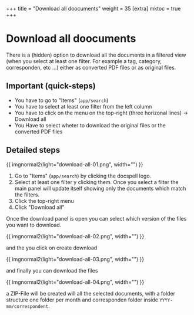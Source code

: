 +++
title = "Download all doocuments"
weight = 35
[extra]
mktoc = true
+++

# Download all doocuments

There is a (hidden) option to download all the documents in a filtered view (when you select at least one filter. For example a tag, category, corresponden, etc ...) either as converted PDF files or as original files.


## Important (quick-steps)

- You have to go to "Items" (`app/search`)
- You have to select at least one filter from the left column
- You have to click on the menu on the top-right (three horizonal lines) -> Download all
- You Have to select wheter to download the original files or the converted PDF files
  

## Detailed steps

<div class="flex items-center justify-center">
  {{ imgnormal2(light="download-all-01.png", width="") }}
</div>


1. Go to "Items" (`app/search`) by clicking the docspell logo.
2. Select at least one filter y clicking them. Once you select a filter the main panel will update itself showing only the documents which match the filters.
3. Click the top-right menu
4. Click "Download all"

Once the download panel is open you can select which version of the files you want to download.

<div class="flex items-center justify-center">
  {{ imgnormal2(light="download-all-02.png", width="") }}
</div>

and the you click on create download

<div class="flex items-center justify-center">
  {{ imgnormal2(light="download-all-03.png", width="") }}
</div>

and finally you can download the files

<div class="flex items-center justify-center">
  {{ imgnormal2(light="download-all-04.png", width="") }}
</div>

a ZIP-File will be created will all the selected documents, with a folder structure one folder per month and corresponden folder inside `YYYY-mm/correspondent`.